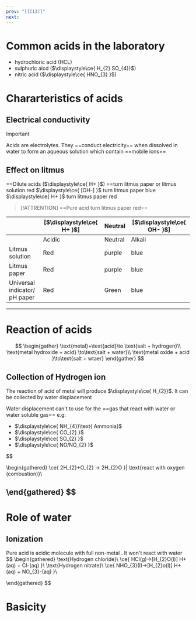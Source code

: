 ```yaml
---
prev: "[[C13]]"
next:
---
```

# Common acids in the laboratory

- hydrochloric acid (HCL)
- sulphuric aicd ($\displaystyle\ce{ H_{2} SO_{4}}$)
- nitric acid ($\displaystyle\ce{ HNO_{3} }$)

# Chararteristics of acids

## Electrical conductivity 
> [!IMPORTANT]
> Acids are electrolytes. They ==conduct electricity== when dissolved in water to form an aqueous solution which contain ==mobile ions==

## Effect on  litmus 
==Dilute acids ($\displaystyle\ce{ H+ }$) ==turn litmus paper or litmus solution red 
$\displaystyle\ce{ [OH-] }$ turn litmus paper blue 
$\displaystyle\ce{ H+ }$ turn litmus paper red
> [!ATTRENTION]
>==Pure acid turn litmus paper red==


|                                  | [$\displaystyle\ce{ H+ }$] | Neutral | [$\displaystyle\ce{ OH- }$] |
| -------------------------------- | -------------------------- | ------- | --------------------------- |
|                                  | Acidic                     | Neutral | Alkali                      |
| Litmus solution                  | Red                        | purple  | blue                        |
| Litmus paper                     | Red                        | purple  | blue                        |
| Universal indicator/<br>pH paper | Red                        | Green   | blue                        |

---
# Reaction of acids
$$
\begin{gather}
\text{metal}+\text{acid}\to \text{salt + hydrogen}\\
\text{metal hydroxide + acid} \to\text{salt + water}\\
\text{metal oxide + acid }\to\text{salt + wtaer}
\end{gather}
$$


## Collection of Hydrogen ion

The reaction of acid of metal will produce $\displaystyle\ce{ H_{2}}$. It can be collected by water displacement 


Water displacement can't to use for the ==gas that react with water or water soluble gas==
e.g:
- $\displaystyle\ce{ NH_{4}}\text{ Ammonia}$
- $\displaystyle\ce{ CO_{2} }$
- $\displaystyle\ce{ SO_{2} }$
- $\displaystyle\ce{ NO/NO_{2} }$

$$

\begin{gathered}
\ce{ 2H_{2}+O_{2} -> 2H_{2}O }| \text{react with oxygen (combustion)}\\


\end{gathered}
$$
---

# Role of water
## Ionization
Pure acid is acidic molecule with full non-metal .
It won't react with water
$$
\begin{gathered}
\text{Hydrogen chloride}\\
\ce{ HCl(g)->[H_{2}O(l)] H+(aq) + Cl-(aq) }\\
\text{Hydrogen nitrate}\\
\ce{ NHO_{3}(l)->[H_{2}o(l)] H+(aq) + NO_{3}-(aq) }\\

\end{gathered}
$$
# Basicity

